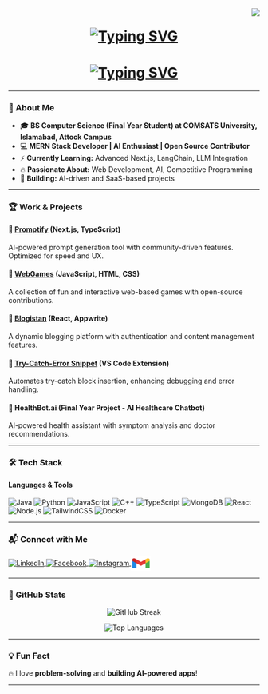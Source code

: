 <img align="right" src="https://api.visitorbadge.io/api/visitors?path=https%3A%2F%2Fgithub.com%2Fsarmadhamdani02&label=Visitors&labelColor=%23263759&countColor=%2337d67a&style=flat&labelStyle=none" />

<h1 align="center">
  <a href="https://github.com/sarmadhamdani02">
    <img src="https://readme-typing-svg.herokuapp.com?font=M+PLUS+1+Code&weight=500&size=30&duration=3000&pause=500&color=44F748&center=true&vCenter=true&width=435&lines=Hello+%F0%9F%91%8B;Assalam-o-Alaikum!+%F0%9F%99%82" alt="Typing SVG" />
  </a>
</h1>

<h1 align="center">
  <a href="https://github.com/sarmadhamdani02">
    <img src="https://readme-typing-svg.herokuapp.com?font=fira+code&weight=500&size=50&duration=1000&pause=500&color=93F7DB&center=true&vCenter=true&repeat=false&width=635&lines=Shah+Sarmad+Hamdani" alt="Typing SVG" />
  </a>
</h1>

---

### 🚀 About Me
- 🎓 **BS Computer Science (Final Year Student) at COMSATS University, Islamabad, Attock Campus**
- 💻 **MERN Stack Developer | AI Enthusiast | Open Source Contributor**
- ⚡ **Currently Learning:** Advanced Next.js, LangChain, LLM Integration
- 🔥 **Passionate About:** Web Development, AI, Competitive Programming
- 🌱 **Building:** AI-driven and SaaS-based projects

---

### 🏆 Work & Projects
#### 🔹 **[Promptify](https://github.com/sarmadhamdani02/Promptify-)** (Next.js, TypeScript)  
AI-powered prompt generation tool with community-driven features. Optimized for speed and UX.

#### 🔹 **[WebGames](https://github.com/sarmadhamdani02/WebGames)** (JavaScript, HTML, CSS)  
A collection of fun and interactive web-based games with open-source contributions.

#### 🔹 **[Blogistan](https://github.com/sarmadhamdani02/Blogistan-BlogApp)** (React, Appwrite)  
A dynamic blogging platform with authentication and content management features.

#### 🔹 **[Try-Catch-Error Snippet](https://github.com/sarmadhamdani02/try-catch-error-snippet)** (VS Code Extension)  
Automates try-catch block insertion, enhancing debugging and error handling.

#### 🔹 **HealthBot.ai** (Final Year Project - AI Healthcare Chatbot)  
AI-powered health assistant with symptom analysis and doctor recommendations.

---

### 🛠 Tech Stack
#### **Languages & Tools**
![Java](https://img.shields.io/badge/Java-%23ED8B00.svg?style=for-the-badge&logo=openjdk&logoColor=white)
![Python](https://img.shields.io/badge/Python-%233776AB.svg?style=for-the-badge&logo=python&logoColor=white)
![JavaScript](https://img.shields.io/badge/JavaScript-%23F7DF1E.svg?style=for-the-badge&logo=javascript&logoColor=black)
![C++](https://img.shields.io/badge/C%2B%2B-%2300599C.svg?style=for-the-badge&logo=c%2B%2B&logoColor=white)
![TypeScript](https://img.shields.io/badge/TypeScript-%23007ACC.svg?style=for-the-badge&logo=typescript&logoColor=white)
![MongoDB](https://img.shields.io/badge/MongoDB-%2347A248.svg?style=for-the-badge&logo=mongodb&logoColor=white)
![React](https://img.shields.io/badge/React-%2361DAFB.svg?style=for-the-badge&logo=react&logoColor=black)
![Node.js](https://img.shields.io/badge/Node.js-%23339933.svg?style=for-the-badge&logo=node.js&logoColor=white)
![TailwindCSS](https://img.shields.io/badge/TailwindCSS-%2306B6D4.svg?style=for-the-badge&logo=tailwindcss&logoColor=white)
![Docker](https://img.shields.io/badge/Docker-%230087C6.svg?style=for-the-badge&logo=docker&logoColor=white)

---

### 📬 Connect with Me
<p align="left">
<a href="https://linkedin.com/in/shah-sarmad-hamdani" target="blank">
  <img align="center" src="https://raw.githubusercontent.com/rahuldkjain/github-profile-readme-generator/master/src/images/icons/Social/linked-in-alt.svg" alt="LinkedIn" height="30" width="40" />
</a>
<a href="https://fb.com/shah.sarmad.hamdani" target="blank">
  <img align="center" src="https://raw.githubusercontent.com/rahuldkjain/github-profile-readme-generator/master/src/images/icons/Social/facebook.svg" alt="Facebook" height="30" width="40" />
</a>
<a href="https://instagram.com/sarmad_hamdani" target="blank">
  <img align="center" src="https://raw.githubusercontent.com/rahuldkjain/github-profile-readme-generator/master/src/images/icons/Social/instagram.svg" alt="Instagram" height="30" width="40" />
</a>
<a href="mailto:sarmadfarooqhamdani@gmail.com" target="blank">
  <img align="center" src="https://raw.githubusercontent.com/rahuldkjain/github-profile-readme-generator/master/src/images/icons/Social/gmail.svg" alt="Gmail" height="30" width="40" />
</a>
</p>

---

### 🎯 GitHub Stats
<p align="center">
  <img src="https://github-readme-streak-stats.herokuapp.com/?user=sarmadhamdani02&theme=radical" alt="GitHub Streak" />
</p>

<p align="center">
  <img src="https://github-readme-stats.vercel.app/api/top-langs/?username=sarmadhamdani02&layout=compact&theme=radical" alt="Top Languages" />
</p>

---

### 💡 Fun Fact
🔥 I love **problem-solving** and **building AI-powered apps**!

---
